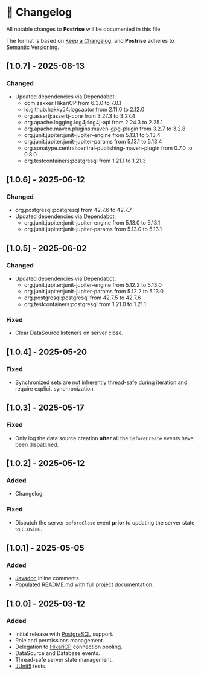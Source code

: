 # :memo: Changelog

All notable changes to **Postrise** will be documented in this file.

The format is based on [Keep a Changelog](https://keepachangelog.com/en/1.1.0/),
and **Postrise** adheres to [Semantic Versioning](https://semver.org/spec/v2.0.0.html).

## [1.0.7] - 2025-08-13

### Changed

-   Updated dependencies via Dependabot:
    -   com.zaxxer:HikariCP from 6.3.0 to 7.0.1
    -   io.github.hakky54:logcaptor from 2.11.0 to 2.12.0
    -   org.assertj:assertj-core from 3.27.3 to 3.27.4
    -   org.apache.logging.log4j:log4j-api from 2.24.3 to 2.25.1
    -   org.apache.maven.plugins:maven-gpg-plugin from 3.2.7 to 3.2.8
    -   org.junit.jupiter:junit-jupiter-engine from 5.13.1 to 5.13.4
    -   org.junit.jupiter:junit-jupiter-params from 5.13.1 to 5.13.4
    -   org.sonatype.central:central-publishing-maven-plugin from 0.7.0 to 0.8.0
    -   org.testcontainers:postgresql from 1.21.1 to 1.21.3

## [1.0.6] - 2025-06-12

### Changed

-   org.postgresql:postgresql from 42.7.6 to 42.7.7
-   Updated dependencies via Dependabot:
    -   org.junit.jupiter:junit-jupiter-engine from 5.13.0 to 5.13.1
    -   org.junit.jupiter:junit-jupiter-params from 5.13.0 to 5.13.1

## [1.0.5] - 2025-06-02

### Changed

-   Updated dependencies via Dependabot:
    -   org.junit.jupiter:junit-jupiter-engine from 5.12.2 to 5.13.0
    -   org.junit.jupiter:junit-jupiter-params from 5.12.2 to 5.13.0
    -   org.postgresql:postgresql from 42.7.5 to 42.7.6
    -   org.testcontainers:postgresql from 1.21.0 to 1.21.1

### Fixed

-   Clear DataSource listeners on server close.

## [1.0.4] - 2025-05-20

### Fixed

-   Synchronized sets are not inherently thread-safe during iteration and require explicit synchronization.

## [1.0.3] - 2025-05-17

### Fixed

-   Only log the data source creation **after** all the `beforeCreate` events have been dispatched.

## [1.0.2] - 2025-05-12

### Added

-   Changelog.

### Fixed

-   Dispatch the server `beforeClose` event **prior** to updating the server state to `CLOSING`.

## [1.0.1] - 2025-05-05

### Added

-   [Javadoc](https://javadoc.io/doc/org.adonix/postrise) inline comments.
-   Populated [README.md](README.md) with full project documentation.

## [1.0.0] - 2025-03-12

### Added

-   Initial release with [PostgreSQL](https://www.postgresql.org) support.
-   Role and permissions management.
-   Delegation to [HikariCP](https://github.com/brettwooldridge/HikariCP) connection pooling.
-   DataSource and Database events.
-   Thread-safe server state management.
-   [JUnit5](https://junit.org/junit5/) tests.
